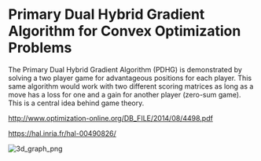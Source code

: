 # Primary Dual Hybrid Gradient Algorithm for Convex Optimization Problems

The Primary Dual Hybrid Gradient Algorithm (PDHG) is demonstrated by solving a two player game for advantageous positions for each 
player.  This same algorithm would work with two different scoring matrices as long as a move has a loss for one and a gain for            another player (zero-sum game).  This is a central idea behind game theory.  

http://www.optimization-online.org/DB_FILE/2014/08/4498.pdf
   
https://hal.inria.fr/hal-00490826/
    

![3d_graph_png](https://user-images.githubusercontent.com/58529391/178594900-836cecfe-5ce4-480a-87cf-0bad49d9a225.svg)
